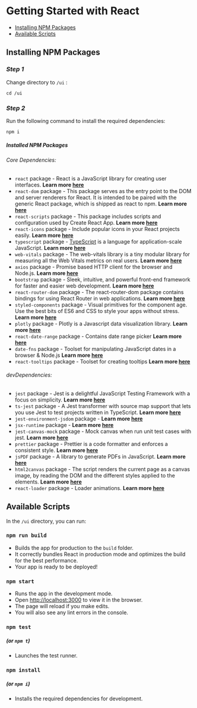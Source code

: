
# Getting Started with React

- [Installing NPM Packages](#installing-npm-packages)
- [Available Scripts](#available-scripts)

## Installing NPM Packages

### *Step 1*
Change directory to `/ui` :
```
cd /ui
```

### *Step 2*
Run the following command to install the required dependencies:
```
npm i
```

##### Installed NPM Packages

###### _Core Dependencies:_
- `react` package - React is a JavaScript library for creating user interfaces. **Learn more [here](https://www.npmjs.com/package/react)**
- `react-dom` package - This package serves as the entry point to the DOM and server renderers for React. It is intended to be paired with the generic React package, which is shipped as react to npm. **Learn more [here](https://www.npmjs.com/package/react-dom)**
- `react-scripts` package - This package includes scripts and configuration used by Create React App. **Learn more [here](https://www.npmjs.com/package/react-scripts)**
- `react-icons` package - Include popular icons in your React projects easily. **Learn more [here](https://www.npmjs.com/package/react-icons)**
- `typescript` package - [TypeScript](https://www.typescriptlang.org/) is a language for application-scale JavaScript. **Learn more [here](https://www.npmjs.com/package/typescript)** 
- `web-vitals` package - The web-vitals library is a tiny modular library for measuring all the Web Vitals metrics on real users. **Learn more [here](https://www.npmjs.com/package/web-vitals)**
- `axios` package - Promise based HTTP client for the browser and Node.js. **Learn more [here](https://www.npmjs.com/package/axios)**
- `bootstrap` package - Sleek, intuitive, and powerful front-end framework for faster and easier web development. **Learn more [here](https://www.npmjs.com/package/bootstrap)**
- `react-router-dom` package - The react-router-dom package contains bindings for using React Router in web applications. **Learn more [here](https://www.npmjs.com/package/react-router-dom)**
- `styled-components` package - Visual primitives for the component age. Use the best bits of ES6 and CSS to style your apps without stress. **Learn more [here](https://www.npmjs.com/package/styled-components)**
- `plotly` package - Plotly is a Javascript data visualization library. **Learn more [here](https://plotly.com/javascript/react/)**
- `react-date-range` package - Contains date range picker **Learn more [here](https://www.npmjs.com/package/react-date-range)**
- `date-fns` package - Toolset for manipulating JavaScript dates in a browser & Node.js **Learn more [here](https://www.npmjs.com/package/date-fns)**
- `react-tooltips` package - Toolset for creating tooltips **Learn more [here](https://www.npmjs.com/package/react-tooltips)**


###### _devDependencies:_
- `jest` package - Jest is a delightful JavaScript Testing Framework with a focus on simplicity. **Learn more [here](https://jestjs.io/)**
- `ts-jest` package - A Jest transformer with source map support that lets you use Jest to test projects written in TypeScript. **Learn more [here](https://www.npmjs.com/package/ts-jest)**
- `jest-environment-jsdom` package - **Learn more [here](https://www.npmjs.com/package/jest-environment-jsdom)**
- `jsx-runtime` package - **Learn more [here](https://www.npmjs.com/package/jsx-runtime)**
- `jest-canvas-mock` package - Mock canvas when run unit test cases with jest. **Learn more [here](https://www.npmjs.com/package/jest-canvas-mock)**
- `prettier` package - Prettier is a code formatter and enforces a consistent style. **Learn more [here](https://prettier.io/)**
- `jsPDF` package - A library to generate PDFs in JavaScript. **Learn more [here](https://www.npmjs.com/package/jspdf)**
- `html2canvas` package - The script renders the current page as a canvas image, by reading the DOM and the different styles applied to the elements. **Learn more [here](https://www.npmjs.com/package/html2canvas)**
- `react-loader` package - Loader animations. **Learn more [here](https://www.npmjs.com/package/react-loading)**

## Available Scripts

In the `/ui` directory, you can run:

### `npm run build`

- Builds the app for production to the `build` folder.
- It correctly bundles React in production mode and optimizes the build for the best performance.
- Your app is ready to be deployed!

### `npm start`

- Runs the app in the development mode.
- Open [http://localhost:3000](http://localhost:3000) to view it in the browser.
- The page will reload if you make edits.
- You will also see any lint errors in the console.

### `npm test`
##### (or `npm t`)
- Launches the test runner.

### `npm install`
##### (or `npm i`)
- Installs the required dependencies for development.